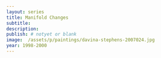 ```yaml
---
layout: series
title: Manifold Changes
subtitle:
description:
publish: # notyet or blank
image:  /assets/p/paintings/davina-stephens-2007024.jpg
year: 1998-2000
---
```

